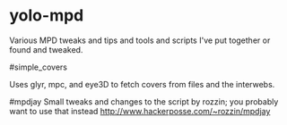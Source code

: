 yolo-mpd
========

Various MPD tweaks and tips and tools and scripts I've put together or found and tweaked.


#simple_covers

Uses glyr, mpc, and eye3D to fetch covers from files and the interwebs.

#mpdjay
Small tweaks and changes to the script by rozzin;  you probably want to use that instead
http://www.hackerposse.com/~rozzin/mpdjay
